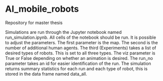 # AI_mobile_robots
Repository for master thesis


Simulations are run through the Jupyter notebook named run_simulation.ipynb. 
All cells of the notebook should be run. It is possible to adjust the parameters. The first parameter is the map. 
The second is the number of additional human agents. The third (Experiments) takes a list of desired types of robots. 
This is set to all three types. The viz parameter is True or False depending on whether an animation is desired. 
The run_no parameter takes an id for easier identification of the run. The simulation returns summary statistics 
for each run and each type of robot, this is stored in the data frame named data_all.
